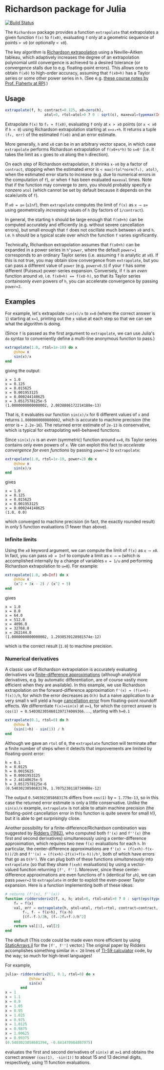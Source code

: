 # Richardson package for Julia

[![Build Status](https://travis-ci.org/JuliaMath/Richardson.jl.svg?branch=master)](https://travis-ci.org/JuliaMath/Richardson.jl)

The `Richardson` package provides a function `extrapolate` that
extrapolates a given function `f(x)` to `f(x0)`, evaluating
`f` only  at a geometric sequence of points `> x0`
(or optionally `< x0`).

The key algorithm is [Richardson extrapolation](https://en.wikipedia.org/wiki/Richardson_extrapolation) using a Neville–Aitken
tableau, which adaptively increases the degree of an extrapolation
polynomial until convergence is achieved to a desired tolerance
(or convergence stalls due to e.g. floating-point errors).  This
allows one to obtain `f(x0)` to high-order accuracy, assuming
that `f(x0+h)` has a Taylor series or some other power
series in `h`.   (See e.g. [these course notes by Prof. Flaherty at RPI](http://www.cs.rpi.edu/~flaherje/pdf/ode4.pdf).)

## Usage

```jl
extrapolate(f, h; contract=0.125, x0=zero(h),
                  atol=0, rtol=atol>0 ? 0 : sqrt(ε), maxeval=typemax(Int))
```

Extrapolate `f(x)` to `f₀ ≈ f(x0)`, evaluating `f` only at `x > x0` points
(or `x < x0` if `h < 0`) using Richardson extrapolation starting at
`x=x₀+h`.  It returns a tuple `(f₀, err)` of the estimated `f(x0)`
and an error estimate.

More generally, `h` and `x0` can be in an arbitrary vector space,
in which case `extrapolate` performs Richardson extrapolation
of `f(x0+s*h)` to `s=0⁺` (i.e. it takes the limit as `x` goes
to `x0` along the `h` direction).

On each step of Richardson extrapolation, it shrinks `x-x0` by
a factor of `contract`, stopping when the estimated error is
`< max(rtol*norm(f₀), atol)`, when the estimated error starts to
increase (e.g. due to numerical errors in the computation of `f`),
or when `f` has been evaluated `maxeval` times.   Note that
if the function may converge to zero, you should probably
specify a nonzero `atol` (which cannot be set by default
because it depends on the scale/units of `f`).

If `x0 = ±∞` (`±Inf`), then `extrapolate` computes the limit of
`f(x)` as `x ⟶ ±∞` using geometrically *increasing* values
of `h` (by factors of `1/contract`).

In general, the starting `h` should be large enough that `f(x0+h)`
can be computed accurately and efficiently (e.g. without
severe cancellation errors), but small enough that `f` does not
oscillate much between `x0` and `h`.  i.e. `h` should be a typical
scale over which the function `f` varies significantly.

Technically, Richardson extrapolation assumes that `f(x0+h)` can
be expanded in a power series in `h^power`, where the default
`power=1` corresponds to an ordinary Taylor series (i.e. assuming
`f` is analytic at `x0`).  If this is not true, you may obtain
slow convergence from `extrapolate`, but you can pass a different
value of `power` (e.g. `power=0.5`) if your `f` has some different
(Puiseux) power-series expansion.   Conversely, if `f` is
an *even* function around `x0`, i.e. `f(x0+h) == f(x0-h)`,
so that its Taylor series containsonly *even* powers of `h`,
you can accelerate convergence by passing `power=2`.

## Examples

For example, let's extrapolate `sin(x)/x` to `x=0` (where the correct answer is `1`) starting at `x=1`, printing out the `x` value at each step so that we can see what the algorithm is doing.

(Since `f` is passed as the first argument to `extrapolate`, we
can use Julia's `do` syntax to conveniently define a multi-line
anonymous function to pass.)
```jl
extrapolate(1.0, rtol=1e-10) do x
    @show x
    sin(x)/x
end
```
giving the output:
```
x = 1.0
x = 0.125
x = 0.015625
x = 0.001953125
x = 0.000244140625
x = 3.0517578125e-5
(1.0000000000000002, 2.0838886172214188e-13)
```
That is, it evaluates our function `sin(x)/x` for 6 different values of `x` and returns `1.0000000000000002`, which is accurate to machine precision (the error is `≈ 2.2e-16`).  The returned error estimate of `2e-13` is conservative, which is typical for extrapolating well-behaved functions.

Since `sin(x)/x` is an *even* (symmetric) function around `x=0`,
its Taylor series contains only even powers of `x`.  We can
exploit this fact to *accelerate convergence for even functions* by
passing `power=2` to `extrapolate`:
```jl
extrapolate(1.0, rtol=1e-10, power=2) do x
    @show x
    sin(x)/x
end
```
gives
```
x = 1.0
x = 0.125
x = 0.015625
x = 0.001953125
x = 0.000244140625
(1.0, 0.0)
```
which converged to machine precision (in fact, the exactly rounded result) in only 5 function evaluations (1 fewer than above).

### Infinite limits

Using the `x0` keyword argument, we can compute the limit of `f(x)`
as `x ⟶ x0`.  In fact, you can pass `x0 = Inf` to compute a limit as
`x ⟶ ∞` (which is accomplished internally by a change of variables `x = 1/u` and performing Richardson extrapolation to `u=0`). For example:
```jl
extrapolate(1.0, x0=Inf) do x
    @show x
    (x^2 + 3x - 2) / (x^2 + 5)
end
```
gives
```
x = 1.0
x = 8.0
x = 64.0
x = 512.0
x = 4096.0
x = 32768.0
x = 262144.0
(1.0000000000000002, 1.2938539128981574e-12)
```
which is the correct result (`1.0`) to machine precision.

### Numerical derivatives

A classic use of Richardson extrapolation is accurately evaluating derivatives via [finite-difference approximations](https://en.wikipedia.org/wiki/Finite_difference) (although analytical derivatives, e.g. by automatic differentiation, are of course vastly more efficient when they are available).  In this example, we use Richardson extrapolation on the forward-difference approximation `f'(x) ≈ (f(x+h)-f(x))/h`, for which the error decreases as `O(h)` but a naive application to a very small `h` will yield a huge [cancellation error](https://en.wikipedia.org/wiki/Loss_of_significance) from floating-point roundoff effects.   We differentiate `f(x)=sin(x)` at `x=1`, for which the correct answer is `cos(1) ≈ 0.5403023058681397174009366...`, starting with `h=0.1`
```jl
extrapolate(0.1, rtol=0) do h
    @show h
    (sin(1+h) - sin(1)) / h
end
```
Although we gave an `rtol` of `0`, the `extrapolate` function will terminate after a finite number of steps when it detects that improvements are limited by floating-point error:
```
h = 0.1
h = 0.0125
h = 0.0015625
h = 0.0001953125
h = 2.44140625e-5
h = 3.0517578125e-6
(0.5403023058683176, 1.7075230118734908e-12)
```
The output `0.5403023058683176` differs from `cos(1)` by `≈ 1.779e-13`, so in this case the returned error estimate is only a little conservative.   Unlike the `sin(x)/x` example, `extrapolate` is not able
to attain machine precision (the floating-point cancellation error in this function is quite severe for small `h`!), but it is able to get surprisingly close.

Another possibility for a finite-difference/Richardson combination was suggested by [Ridders (1982)](https://www.sciencedirect.com/science/article/abs/pii/S0141119582800570), who computed both `f'(x)` and `f''(x)` (the first and second derivatives) simultaneously using a center-difference approximation, which requires two new `f(x)` evaluations for each `h`.  In particular, the center-difference approximations are `f'(x) ≈ (f(x+h)-f(x-h))/2h` and `f''(x) ≈ (f(x+h)-2f(x)+f(x-h))/h²`, both of which have errors that go as `O(h²)`.   We can plug both of these functions *simultaneously* into `extrapolate` (so that they share `f(x±h)` evaluations) by using a vector-valued function returning `[f', f'']`.   Moreover, since these center-difference approximations are even functions of `h` (identical for `±h`), we can pass `power=2` to `extrapolate` in order to exploit the even-power Taylor expansion.  Here is a function implementing both of these ideas:

```jl
# returns (f'(x), f''(x))
function riddersderiv2(f, x, h; atol=0, rtol=atol>0 ? 0 : sqrt(eps(typeof(float(real(x+h))))), contract=0.5)
    f₀ = f(x)
    val, err = extrapolate(h, atol=atol, rtol=rtol, contract=contract, power=2) do h
        f₊, f₋ = f(x+h), f(x-h)
        [(f₊-f₋)/2h, (f₊-2f₀+f₋)/h^2]
    end
    return val[1], val[2]
end
```
The default
(This code could be made even more efficient by using [StaticArrays.jl](https://github.com/JuliaArrays/StaticArrays.jl) for the `[f', f'']` vector.)   The original paper by Ridders accomplishes something similar in `< 20` lines of [TI-59 calculator](https://en.wikipedia.org/wiki/TI-59_/_TI-58) code, by the way; so much for high-level languages!

For example,
```jl
julia> riddersderiv2(1, 0.1, rtol=0) do x
           @show x
           sin(x)
       end
x = 1
x = 1.1
x = 0.9
x = 1.05
x = 0.95
x = 1.025
x = 0.975
x = 1.0125
x = 0.9875
x = 1.00625
x = 0.99375
(0.5403023058681394, -0.841470984807975)
```
evaluates the first and second derivatives of `sin(x)` at `x=1` and obtains the correct answer `(cos(1), -sin(1))` to about 15 and 13 decimal digits, respectively, using 11 function evaluations.
